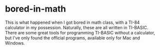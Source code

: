 # bored-in-math
This is what happened when I got bored in math class, with a TI-84 calculator in my possession.
Naturally, these are all written in TI-BASIC. There are some great tools for programming TI-BASIC without a calculator, but I've only found the official programs, available only for Mac and Windows.
